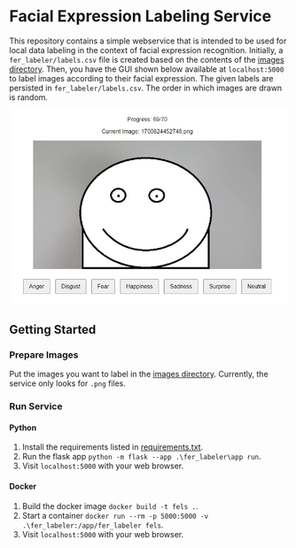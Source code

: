 # Facial Expression Labeling Service

This repository contains a simple webservice that is intended to be used for local data labeling in the context of
facial expression recognition.
Initially, a `fer_labeler/labels.csv` file is created based on the contents of
the [images directory](fer_labeler/static/images).
Then, you have the GUI shown below available at `localhost:5000` to label images according to their facial expression.
The given labels are persisted in `fer_labeler/labels.csv`.
The order in which images are drawn is random.

![](gui_preview.png)

## Getting Started

### Prepare Images

Put the images you want to label in the [images directory](fer_labeler/static/images).
Currently, the service only looks for `.png` files.

### Run Service

#### Python

1. Install the requirements listed in [requirements.txt](requirements.txt).
2. Run the flask app `python -m flask --app .\fer_labeler\app run`.
3. Visit `localhost:5000` with your web browser.

#### Docker

1. Build the docker image `docker build -t fels .`.
2. Start a container `docker run --rm -p 5000:5000 -v .\fer_labeler:/app/fer_labeler fels`.
3. Visit `localhost:5000` with your web browser.
